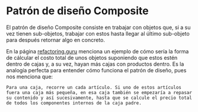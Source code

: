 # Patrón de diseño Composite

El patrón de diseño Composite consiste en trabajar con objetos que, si a su vez tienen sub-objetos, trabajar con estos hasta llegar al último sub-objeto para después retornar
algo en concreto.


En la página [refactoring.guru][referencia] menciona un ejemplo de cómo sería la forma de cálcular el costo total de unos objetos suponiendo que estos estén dentro de cajas y, a su vez, hayan más cajas con productos dentro. Es la analogía perfecta para entender cómo funciona el patrón de diseño, pues nos menciona que:

~~~
Para una caja, recorre un cada artículo. Si uno de estos artículos fuera una caja más pequeña, en esa caja también se empezaría a repasar su contenido y así sucesivamente, hasta que se calcule el precio total de todos los componentes internos de la caja padre.
~~~

[referencia]: https://refactoring.guru/es/design-patterns/composite